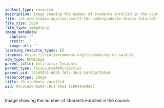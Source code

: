 ```yaml
---
content_type: resource
description: Image showing the number of students enrolled in the course.
file: /ol-ocw-studio-app/courses/22-tht-undergraduate-thesis-tutorial-fall-2015/94ce1ede6a54c9c129a3110949e694d2_10.png
file_size: 2820
file_type: image/png
image_metadata:
  caption: ''
  credit: ''
  image-alt: ''
learning_resource_types: []
license: https://creativecommons.org/licenses/by-nc-sa/4.0/
ocw_type: OCWImage
parent_title: Instructor Insights
parent_type: ThisCourseAtMITSection
parent_uid: 251d5531-d025-7d7c-36c3-54f02a7236b9
resourcetype: Image
title: 10 students enrolled
uid: 94ce1ede-6a54-c9c1-29a3-110949e694d2
---
```

Image showing the number of students enrolled in the course.